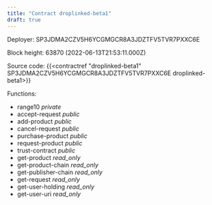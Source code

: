 ```yaml
---
title: "Contract droplinked-beta1"
draft: true
---
```

Deployer: SP3JDMA2CZV5H6YCGMGCR8A3JDZTFV5TVR7PXXC6E


 



Block height: 63870 (2022-06-13T21:53:11.000Z)

Source code: {{<contractref "droplinked-beta1" SP3JDMA2CZV5H6YCGMGCR8A3JDZTFV5TVR7PXXC6E droplinked-beta1>}}

Functions:

* range10 _private_
* accept-request _public_
* add-product _public_
* cancel-request _public_
* purchase-product _public_
* request-product _public_
* trust-contract _public_
* get-product _read_only_
* get-product-chain _read_only_
* get-publisher-chain _read_only_
* get-request _read_only_
* get-user-holding _read_only_
* get-user-uri _read_only_

